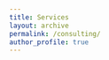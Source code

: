 ```yaml
---
title: Services
layout: archive
permalink: /consulting/
author_profile: true
---
```


<script type="text/javascript">
  window.location.href = "https://jgreathouse9.github.io/docs/landing.html";
</script>
